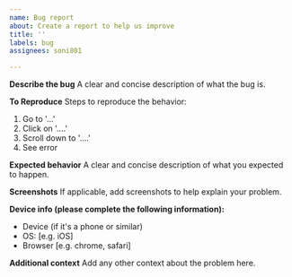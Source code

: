 ```yaml
---
name: Bug report
about: Create a report to help us improve
title: ''
labels: bug
assignees: soni801

---
```


**Describe the bug**
A clear and concise description of what the bug is.

**To Reproduce**
Steps to reproduce the behavior:
1. Go to '...'
2. Click on '....'
3. Scroll down to '....'
4. See error

**Expected behavior**
A clear and concise description of what you expected to happen.

**Screenshots**
If applicable, add screenshots to help explain your problem.

**Device info (please complete the following information):**
 - Device (if it's a phone or similar)
 - OS: [e.g. iOS]
 - Browser [e.g. chrome, safari]

**Additional context**
Add any other context about the problem here.
